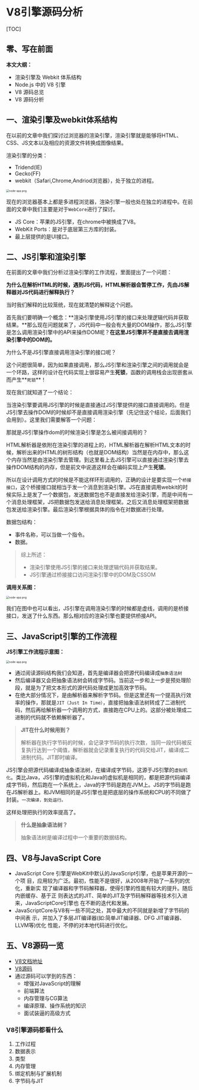 # V8引擎源码分析

[TOC]

## 零、写在前面

**本文大纲：**

+ 渲染引擎及 Webkit 体系结构
+ Node.js 中的 V8 引擎
+ V8 源码总览
+ V8 源码分析

## 一、渲染引擎及webkit体系结构

在以前的文章中我们探讨过浏览器的渲染引擎，渲染引擎就是能够将HTML、CSS、JS文本以及相应的资源文件转换成图像结果。

渲染引擎的分类：

+ Tridend(IE)
+ Gecko(FF)
+ webkit（Safari,Chrome,Andriod浏览器），处于独立的进程。

<img src="/sourceCode/v8/13.png" alt="node-app.png" style="zoom:50%;" />

现在的浏览器基本上都是多进程浏览器，渲染引擎一般也处在独立的进程中。在前面的文章中我们主要是对于`WebCore`进行了探讨。

+ JS Core：苹果的JS引擎，在chrome中被换成了V8。
+ WebKit Ports：是对于底层第三方库的封装。
+ 最上层提供的是UI接口。



## 二、JS引擎和渲染引擎

在前面的文章中我们分析过渲染引擎的工作流程，里面提出了一个问题：

**为什么在解析HTML的时候，遇到JS代码，HTML解析器会暂停工作，先由JS解释器对JS代码进行解释执行？**

当时我们解释的比较笼统，现在就清楚的解释这个问题。

首先我们要明确一个概念：**渲染引擎使用JS引擎的接口来处理逻辑代码并获取结果。**那么现在问题就来了，JS代码中一般会有大量的DOM操作，那么JS引擎是怎么调用渲染引擎中的API来操作DOM呢？**在这里JS引擎并不是直接去调用渲染引擎中的DOM的。**

为什么不是JS引擎直接调用渲染引擎的接口呢？

这个问题很简单，因为如果直接调用，那么JS引擎和渲染引擎之间的调用就会是一个环路，这样的设计在代码实现上很容易产生**死锁**，函数的调用栈会出现嵌套从而产生**`死锁`**！

现在我们就知道了一个结论：

当渲染引擎要调用JS引擎的时候是直接通过JS引擎提供的接口直接调用的。但是JS引擎去操作DOM的时候却不是直接调用渲染引擎（先记住这个结论，后面我们会用到）。这里我们需要解答一个问题：

那就是JS引擎操作dom的时候渲染引擎是怎么被间接调用的？

HTML解析器是依附在渲染引擎的进程上的，HTML解析器在解析HTML文本的时候，解析出来的HTML的树形结构（也就是DOM结构）当然是在内存中，那么这个内存当然是由渲染引擎去管理。到这里看上去JS引擎可以直接通过渲染引擎去操作DOM结构的内存，但是前文中说道这样会在编码实现上产生**死锁**。

所以在设计调用方式的时候是不能这样环形调用的，正确的设计是要实现一个`桥接接口`，这个桥接接口就相当于发一个消息到渲染引擎。JS在直接调用webkit的时候实际上是发了一个数据包，发送数据包也不是直接发给渲染引擎，而是中间有一个消息处理框架，JS把数据包发送给消息处理框架。之后又消息处理框架把数据包发送给渲染引擎。最后渲染引擎根据具体的指令在对数据进行处理。

数据包结构：

+ 事件名称，可以当做一个指令。
+ 数据。

>综上所述：
>
>+ 渲染引擎使用JS引擎的接口来处理逻辑代码并获取结果。
>+ JS引擎通过桥接接口访问渲染引擎中的DOM及CSSOM

**调用关系图：**

<img src="/sourceCode/v8/14.png" alt="node-app.png" style="zoom:50%;" />

我们在图中也可以看出，JS引擎在调用渲染引擎的时候都是虚线，调用的是桥接接口，发送了什么东西。那么相对应的渲染引擎也要提供桥接API。



## 三、JavaScript引擎的工作流程

**JS引擎工作流程示意图：**

<img src="/sourceCode/v8/15.png" alt="node-app.png" style="zoom:50%;" />

+ 通过阅读源码结构我们会知道，首先是编译器会把源代码编译成`抽象语法树`
+ 然后编译器又会把抽象语法树会转成字节码。当前这一步和上一步是预处理阶段，就是为了把文本形式的源代码处理成更加高效字节码。
+ 在绝大部分情况下，是由解析器来解析字节码。但是这里还有一个提高执行效率的操作，那就是`JIT（Just In Time）`，直接把抽象语法树转成了二进制代码，然后再给解析器一个调用的方式，直接跑在CPU上的。这部分被处理成二进制的代码就不依赖解析器了。

> **JIT在什么时候用到？**
>
> 解析器在执行字节码的时候，会记录字节码的执行次数，当同一段代码被反复执行达到一个阈值，解析器就会记录重复执行的代码交给JIT，编译成二进制代码。JIT即时编译。

JS引擎会把源代码编译成抽象语法树，在编译成字节码，这源于JS引擎的`虚拟机化`。类比Java，JS引擎的虚拟机化和Java的虚拟机是相同的，都是把源代码编译成字节码，然后跑在一个系统上，Java的字节码是跑在JVM上。JS的字节码是跑在JS解析器上。和JVM相同的是JS引擎也是把底层的操作系统和CPU的不同做了封装。`一次编译，到处运行。`

这样处理把执行的效率提高了。

> **什么是抽象语法树？**
>
> 抽象语法树是编译过程中一个重要的数据结构。



## 四、V8与JavaScript Core

+ JavaScript Core 引擎是WebKit中默认的JavaScript引擎，也是苹果开源的一个项 目，应用较为广泛。最初，性能不是很好，从2008年开始了一系列的优化，重新实 现了编译器和字节码解释器，使得引擎的性能有较大的提升。随后内嵌缓存、基于正 则表达式的JIT、简单的JIT及字节码解释器等技术引入进来，JavaScriptCore引擎也 在不断的迭代和发展。
+ JavaScriptCore与V8有一些不同之处，其中最大的不同就是新增了字节码的中间表 示，并加入了多层JIT编译器(如:简单JIT编译器、DFG JIT编译器、LLVM等)优化 性能，不停的对本地代码进行优化。



## 五、V8源码一览

+ [V8文档地址](https://v8.dev/docs)
+ [V8源码](https://cs.chromium.org/chromium/src/v8/)
+ 通过源码可以学到的东西：
  + 增强对JavaScript的理解
  + 前端算法
  + 内存管理与CG算法
  + 编译原理、操作系统的知识
  + 面试装逼的高级方式

### V8引擎源码都看什么

1. 工作过程
2. 数据表示
3. 类型
4. 内存管理
5. 绑定机制与扩展机制
6. 字节码与JIT
